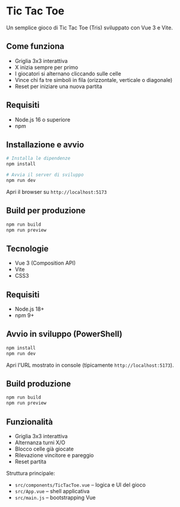 # Tic Tac Toe

Un semplice gioco di Tic Tac Toe (Tris) sviluppato con Vue 3 e Vite.

## Come funziona

- Griglia 3x3 interattiva
- X inizia sempre per primo
- I giocatori si alternano cliccando sulle celle
- Vince chi fa tre simboli in fila (orizzontale, verticale o diagonale)
- Reset per iniziare una nuova partita

## Requisiti

- Node.js 16 o superiore
- npm

## Installazione e avvio

```bash
# Installa le dipendenze
npm install

# Avvia il server di sviluppo
npm run dev
```

Apri il browser su `http://localhost:5173`

## Build per produzione

```bash
npm run build
npm run preview
```

## Tecnologie

- Vue 3 (Composition API)
- Vite
- CSS3

## Requisiti
- Node.js 18+
- npm 9+

## Avvio in sviluppo (PowerShell)
```powershell
npm install
npm run dev
```
Apri l'URL mostrato in console (tipicamente `http://localhost:5173`).

## Build produzione
```powershell
npm run build
npm run preview
```

## Funzionalità
- Griglia 3x3 interattiva
- Alternanza turni X/O
- Blocco celle già giocate
- Rilevazione vincitore e pareggio
- Reset partita

Struttura principale:
- `src/components/TicTacToe.vue` – logica e UI del gioco
- `src/App.vue` – shell applicativa
- `src/main.js` – bootstrapping Vue


